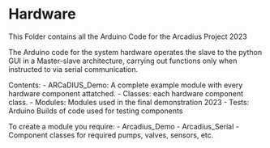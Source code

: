 # Hardware
This Folder contains all the Arduino Code for the Arcadius Project 2023

The Arduino code for the system hardware operates the slave to the python GUI in a Master-slave architecture, carrying out functions only when instructed to via serial communication.

Contents:
    - ARCaDIUS_Demo: A complete example module with every hardware component attatched.
    - Classes:  each hardware component class.
    - Modules: Modules used in the final demonstration 2023
    - Tests: Arduino Builds of code used for testing components 

To create a module you require:
    - Arcadius_Demo
    - Arcadius_Serial
    - Component classes for required pumps, valves, sensors, etc.
